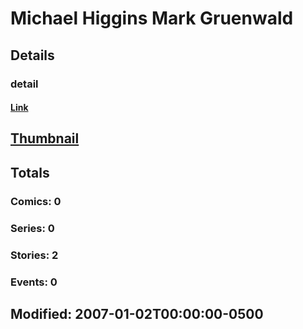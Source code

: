 # Michael Higgins  Mark Gruenwald 
## Details
### detail
#### [Link](http://marvel.com/comics/creators/5857/michael_higgins_mark_gruenwald?utm_campaign=apiRef&utm_source=225578a89fc76f3d20fbffda5d17a88d)
## [Thumbnail](http://i.annihil.us/u/prod/marvel/i/mg/b/40/image_not_available.jpg)
## Totals
### Comics: 0
### Series: 0
### Stories: 2
### Events: 0
## Modified: 2007-01-02T00:00:00-0500